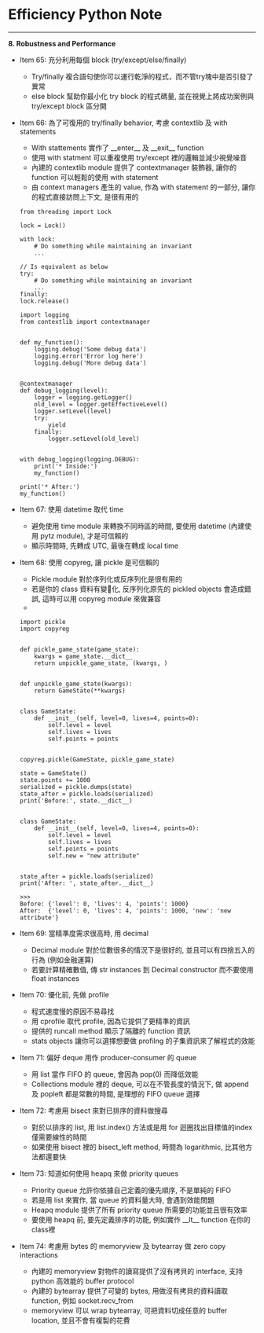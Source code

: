 # Efficiency Python Note
<hr>

**8. Robustness and Performance**

- Item 65: 充分利用每個 block (try/except/else/finally)
    * Try/finally 複合語句使你可以運行乾淨的程式，而不管try塊中是否引發了異常
    * else block 幫助你最小化 try block 的程式碼量, 並在視覺上將成功案例與 try/except block 區分開

- Item 66: 為了可復用的 try/finally behavior, 考慮 contextlib 及 with statements
    * With stattements 實作了 \_\_enter\_\_ 及 \_\_exit\_\_ function
    * 使用 with statment 可以重複使用 try/except 裡的邏輯並減少視覺噪音
    * 內建的 contextlib module 提供了 contextmanager 裝飾器, 讓你的 function 可以輕鬆的使用 with statement
    * 由 context managers 產生的 value, 作為 with statement 的一部分, 讓你的程式直接訪問上下文, 是很有用的
    ```
    from threading import Lock

    lock = Lock()

    with lock:
        # Do something while maintaining an invariant
        ...

    // Is equivalent as below
    try:
        # Do something while maintaining an invariant
        ...
    finally:
    lock.release()   
    ```
    ```
    import logging
    from contextlib import contextmanager


    def my_function():
        logging.debug('Some debug data')
        logging.error('Error log here')
        logging.debug('More debug data')


    @contextmanager
    def debug_logging(level):
        logger = logging.getLogger()
        old_level = logger.getEffectiveLevel()
        logger.setLevel(level)
        try:
            yield
        finally:
            logger.setLevel(old_level)


    with debug_logging(logging.DEBUG):
        print('* Inside:')
        my_function()

    print('* After:')
    my_function()    
    ```

- Item 67: 使用 datetime 取代 time
    * 避免使用 time module 來轉換不同時區的時間, 要使用 datetime (內建使用 pytz module), 才是可信賴的
    * 顯示時間時, 先轉成 UTC, 最後在轉成 local time

- Item 68: 使用 copyreg, 讓 pickle 是可信賴的
    * Pickle module 對於序列化或反序列化是很有用的
    * 若是你的 class 資料有變化, 反序列化原先的 pickled objects 會造成錯誤, 這時可以用 copyreg module 來做兼容
    * 
    ```
    import pickle
    import copyreg


    def pickle_game_state(game_state):
        kwargs = game_state.__dict__
        return unpickle_game_state, (kwargs, )


    def unpickle_game_state(kwargs):
        return GameState(**kwargs)


    class GameState:
        def __init__(self, level=0, lives=4, points=0):
            self.level = level
            self.lives = lives
            self.points = points


    copyreg.pickle(GameState, pickle_game_state)

    state = GameState()
    state.points += 1000
    serialized = pickle.dumps(state)
    state_after = pickle.loads(serialized)
    print('Before:', state.__dict__)


    class GameState:
        def __init__(self, level=0, lives=4, points=0):
            self.level = level
            self.lives = lives
            self.points = points
            self.new = "new attribute"


    state_after = pickle.loads(serialized)
    print('After: ', state_after.__dict__)

    >>>
    Before: {'level': 0, 'lives': 4, 'points': 1000}
    After:  {'level': 0, 'lives': 4, 'points': 1000, 'new': 'new attribute'}    
    ```

- Item 69: 當精準度需求很高時, 用 decimal
    * Decimal module 對於位數很多的情況下是很好的, 並且可以有四捨五入的行為 (例如金融運算)
    * 若要計算精確數值, 傳 str instances 到 Decimal constructor 而不要使用 float instances

- Item 70: 優化前, 先做 profile
    * 程式速度慢的原因不易尋找
    * 用 cprofile 取代 profile, 因為它提供了更精準的資訊
    * 提供的 runcall method 顯示了隔離的 function 資訊
    * stats objects 讓你可以選擇想要做 profilng 的子集資訊來了解程式的效能

- Item 71: 偏好 deque 用作 producer-consumer 的 queue
    * 用 list 當作 FIFO 的 queue, 會因為 pop(0) 而降低效能
    * Collections module 裡的 deque, 可以在不管長度的情況下, 做 append 及 popleft 都是常數的時間, 是理想的 FIFO queue 選擇

- Item 72: 考慮用 bisect 來對已排序的資料做搜尋
    * 對於以排序的 list, 用 list.index() 方法或是用 for 迴圈找出目標值的index 僅需要線性的時間
    * 如果使用 bisect 裡的 bisect_left method, 時間為 logarithmic, 比其他方法都還要快

- Item 73: 知道如何使用 heapq 來做 priority queues
    * Priority queue 允許你依據自己定義的優先順序, 不是單純的 FIFO
    * 若是用 list 來實作, 當 queue 的資料量大時, 會遇到效能問題
    * Heapq module 提供了所有 priority queue 所需要的功能並且很有效率
    * 要使用 heapq 前, 要先定義排序的功能, 例如實作 \_\_lt\_\_ function 在你的 class裡

- Item 74: 考慮用 bytes 的 memoryview 及 bytearray 做 zero copy interactions
    * 內建的 memoryview 對物件的讀寫提供了沒有拷貝的 interface, 支持 python 高效能的 buffer protocol
    * 內建的 bytearray 提供了可變的 bytes, 用做沒有拷貝的資料讀取 function, 例如 socket.recv_from 
    * memoryview 可以 wrap bytearray, 可把資料切成任意的 buffer location, 並且不會有複製的花費

